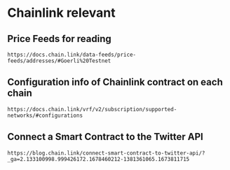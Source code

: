 # Chainlink relevant

## Price Feeds for reading

`https://docs.chain.link/data-feeds/price-feeds/addresses/#Goerli%20Testnet`

## Configuration info of Chainlink contract on each chain

`https://docs.chain.link/vrf/v2/subscription/supported-networks/#configurations`

## Connect a Smart Contract to the Twitter API

`https://blog.chain.link/connect-smart-contract-to-twitter-api/?_ga=2.133100998.999426172.1678460212-1381361065.1673811715`
